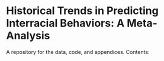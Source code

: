 # Historical Trends in Predicting Interracial Behaviors: A Meta-Analysis
A repository for the data, code, and appendices. Contents:

